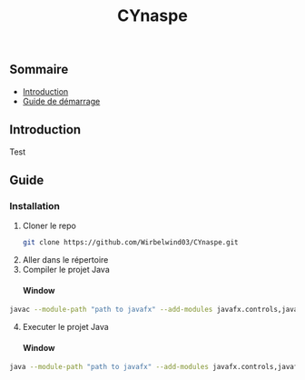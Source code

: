 <h1 align="center"> CYnaspe </h1> <br>

## Sommaire

- [Introduction](#introduction)
- [Guide de démarrage](#Guide)

## Introduction

Test

## Guide

### Installation
1. Cloner le repo
   ```sh
   git clone https://github.com/Wirbelwind03/CYnaspe.git
   ```
2. Aller dans le répertoire
3. Compiler le projet Java
   #### Window
  ```sh
  javac --module-path "path to javafx" --add-modules javafx.controls,javafx.fxml -d out -sourcepath src src\Main.java
  ```
4. Executer le projet Java
   #### Window
  ```sh
  java --module-path "path to javafx" --add-modules javafx.controls,javafx.fxml -cp out Main
  ```
